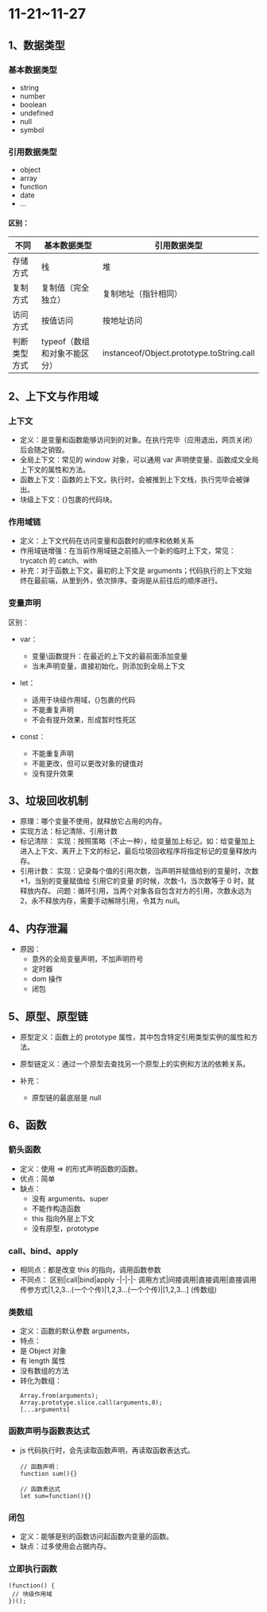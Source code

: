 # 11-21~11-27

## 1、数据类型

### 基本数据类型

- string
- number
- boolean
- undefined
- null
- symbol

### 引用数据类型

- object
- array
- function
- date
- ...

#### 区别：

| 不同         | 基本数据类型                 | 引用数据类型                              |
| ------------ | ---------------------------- | ----------------------------------------- |
| 存储方式     | 栈                           | 堆                                        |
| 复制方式     | 复制值（完全独立）           | 复制地址（指针相同）                      |
| 访问方式     | 按值访问                     | 按地址访问                                |
| 判断类型方式 | typeof（数组和对象不能区分） | instanceof/Object.prototype.toString.call |

## 2、上下文与作用域

### 上下文

- 定义：是变量和函数能够访问到的对象。在执行完毕（应用退出，网页关闭）后会随之销毁。
- 全局上下文：常见的 window 对象，可以通用 var 声明使变量、函数成文全局上下文的属性和方法。
- 函数上下文：函数的上下文。执行时，会被推到上下文栈，执行完毕会被弹出。
- 块级上下文：{}包裹的代码块。

### 作用域链

- 定义：上下文代码在访问变量和函数时的顺序和依赖关系
- 作用域链增强：在当前作用域链之前插入一个新的临时上下文，常见：trycatch 的 catch、with
- 补充：对于函数上下文，最初的上下文是 arguments；代码执行的上下文始终在最前端，从里到外，依次排序。查询是从前往后的顺序进行。

### 变量声明

区别：

- var：

  - 变量\函数提升：在最近的上下文的最前面添加变量
  - 当未声明变量，直接初始化，则添加到全局上下文

- let：
  - 适用于块级作用域，{}包裹的代码
  - 不能重复声明
  - 不会有提升效果，形成暂时性死区
- const：
  - 不能重复声明
  - 不能更改，但可以更改对象的键值对
  - 没有提升效果

## 3、垃圾回收机制

- 原理：哪个变量不使用，就释放它占用的内存。
- 实现方法：标记清除、引用计数
- 标记清除：
  实现：按照策略（不止一种），给变量加上标记，如：给变量加上进入上下文、离开上下文的标记，最后垃圾回收程序将指定标记的变量释放内存。
- 引用计数：
  实现：记录每个值的引用次数，当声明并赋值给别的变量时，次数+1，当别的变量赋值给 引用它的变量 的时候，次数-1，当次数等于 0 时，就释放内存。
  问题：循环引用，当两个对象各自包含对方的引用，次数永远为 2，永不释放内存，需要手动解除引用，令其为 null。

## 4、内存泄漏

- 原因：
  - 意外的全局变量声明，不加声明符号
  - 定时器
  - dom 操作
  - 闭包

## 5、原型、原型链

- 原型定义：函数上的 prototype 属性，其中包含特定引用类型实例的属性和方法。

- 原型链定义：通过一个原型去查找另一个原型上的实例和方法的依赖关系。

- 补充：
  - 原型链的最底层是 null

## 6、函数

### 箭头函数

- 定义：使用 => 的形式声明函数的函数。
- 优点：简单
- 缺点：
  - 没有 arguments、super
  - 不能作构造函数
  - this 指向外层上下文
  - 没有原型，prototype

### call、bind、apply

- 相同点：都是改变 this 的指向，调用函数参数
- 不同点：
  区别|call|bind|apply
  -|-|-|-
  调用方式|间接调用|直接调用|直接调用
  传参方式|1,2,3...(一个个传)|1,2,3...(一个个传)|[1,2,3...] (传数组)

### 类数组

- 定义：函数的默认参数 arguments，
- 特点：
- 是 Object 对象
- 有 length 属性
- 没有数组的方法
- 转化为数组：
  ```
  Array.from(arguments);
  Array.prototype.slice.call(arguments,0);
  [...arguments]
  ```

### 函数声明与函数表达式

- js 代码执行时，会先读取函数声明，再读取函数表达式。

  ```
  // 函数声明：
  function sum(){}

  // 函数表达式
  let sum=function(){}
  ```

### 闭包

- 定义：能够是别的函数访问起函数内变量的函数。
- 缺点：过多使用会占据内存。

### 立即执行函数

```
(function() {
 // 块级作用域
})();
```
